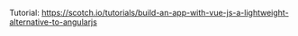 Tutorial: https://scotch.io/tutorials/build-an-app-with-vue-js-a-lightweight-alternative-to-angularjs
